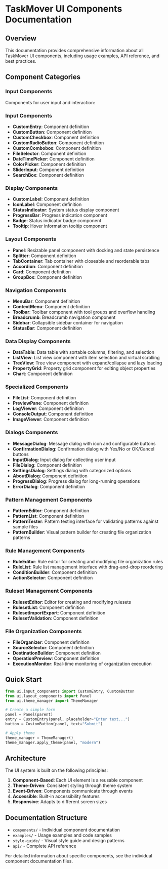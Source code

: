 # TaskMover UI Components Documentation

## Overview

This documentation provides comprehensive information about all TaskMover UI components,
including usage examples, API reference, and best practices.

## Component Categories

### Input Components
Components for user input and interaction:

### Input Components
- **CustomEntry**: Component definition
- **CustomButton**: Component definition
- **CustomCheckbox**: Component definition
- **CustomRadioButton**: Component definition
- **CustomCombobox**: Component definition
- **FileSelector**: Component definition
- **DateTimePicker**: Component definition
- **ColorPicker**: Component definition
- **SliderInput**: Component definition
- **SearchBox**: Component definition

### Display Components
- **CustomLabel**: Component definition
- **IconLabel**: Component definition
- **StatusIndicator**: System status display component
- **ProgressBar**: Progress indication component
- **Badge**: Status indicator badge component
- **Tooltip**: Hover information tooltip component

### Layout Components
- **Panel**: Resizable panel component with docking and state persistence
- **Splitter**: Component definition
- **TabContainer**: Tab container with closeable and reorderable tabs
- **Accordion**: Component definition
- **Card**: Component definition
- **GroupBox**: Component definition

### Navigation Components
- **MenuBar**: Component definition
- **ContextMenu**: Component definition
- **Toolbar**: Toolbar component with tool groups and overflow handling
- **Breadcrumb**: Breadcrumb navigation component
- **Sidebar**: Collapsible sidebar container for navigation
- **StatusBar**: Component definition

### Data Display Components
- **DataTable**: Data table with sortable columns, filtering, and selection
- **ListView**: List view component with item selection and virtual scrolling
- **TreeView**: Tree view component with expand/collapse and lazy loading
- **PropertyGrid**: Property grid component for editing object properties
- **Chart**: Component definition

### Specialized Components
- **FileList**: Component definition
- **PreviewPane**: Component definition
- **LogViewer**: Component definition
- **ConsoleOutput**: Component definition
- **ImageViewer**: Component definition

### Dialogs Components
- **MessageDialog**: Message dialog with icon and configurable buttons
- **ConfirmationDialog**: Confirmation dialog with Yes/No or OK/Cancel buttons
- **InputDialog**: Input dialog for collecting user input
- **FileDialog**: Component definition
- **SettingsDialog**: Settings dialog with categorized options
- **AboutDialog**: Component definition
- **ProgressDialog**: Progress dialog for long-running operations
- **ErrorDialog**: Component definition

### Pattern Management Components
- **PatternEditor**: Component definition
- **PatternList**: Component definition
- **PatternTester**: Pattern testing interface for validating patterns against sample files
- **PatternBuilder**: Visual pattern builder for creating file organization patterns

### Rule Management Components
- **RuleEditor**: Rule editor for creating and modifying file organization rules
- **RuleList**: Rule list management interface with drag-and-drop reordering
- **ConditionBuilder**: Component definition
- **ActionSelector**: Component definition

### Ruleset Management Components
- **RulesetEditor**: Editor for creating and modifying rulesets
- **RulesetList**: Component definition
- **RulesetImportExport**: Component definition
- **RulesetValidation**: Component definition

### File Organization Components
- **FileOrganizer**: Component definition
- **SourceSelector**: Component definition
- **DestinationBuilder**: Component definition
- **OperationPreview**: Component definition
- **ExecutionMonitor**: Real-time monitoring of organization execution

## Quick Start

```python
from ui.input_components import CustomEntry, CustomButton
from ui.layout_components import Panel
from ui.theme_manager import ThemeManager

# Create a simple form
panel = Panel(parent)
entry = CustomEntry(panel, placeholder="Enter text...")
button = CustomButton(panel, text="Submit")

# Apply theme
theme_manager = ThemeManager()
theme_manager.apply_theme(panel, "modern")
```

## Architecture

The UI system is built on the following principles:

1. **Component-Based**: Each UI element is a reusable component
2. **Theme-Driven**: Consistent styling through theme system
3. **Event-Driven**: Components communicate through events
4. **Accessible**: Built-in accessibility features
5. **Responsive**: Adapts to different screen sizes

## Documentation Structure

- `components/` - Individual component documentation
- `examples/` - Usage examples and code samples
- `style-guide/` - Visual style guide and design patterns
- `api/` - Complete API reference

For detailed information about specific components, see the individual component documentation files.
